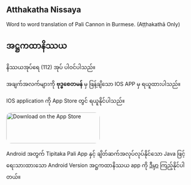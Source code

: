 ## Atthakatha Nissaya

Word to word translation of Pali Cannon in Burmese. (Aṭṭhakathā Only)

## အဋ္ဌကထာနိဿယ

နိဿယအုပ်ရေ (112) အုပ် ပါဝင်ပါသည်။

အချက်အလက်များကို **ဗုဒ္ဓစေတမန်** မှ ဖြန့်ချိသော IOS APP မှ ရယူထားပါသည်။

IOS application ကို App Store တွင် ရယူနိုင်ပါသည်။

<a href="https://apps.apple.com/us/app/attha-nissaya/id1565387079" style="display: inline-block; overflow: hidden; border-radius: 13px; width: 250px; height: 83px;"><img src="https://tools.applemediaservices.com/api/badges/download-on-the-app-store/black/en-US?size=250x83&amp;releaseDate=1607990400&h=3cf347b703073929b9c0f13748145571" alt="Download on the App Store" style="border-radius: 13px; width: 250px; height: 83px;"></a>

Android အတွက် Tipitaka Pali App နှင့် ချိတ်ဆက်အလုပ်လုပ်နိုင်သော Java ဖြင့် ရေးသားထားသော Android Version အဋ္ဌကထာနိဿယ app ကို [ဒီမှာ](https://github.com/pndaza/AtthakaTha_Nissaya) ကြည့်နိုင်ပါတယ်။
